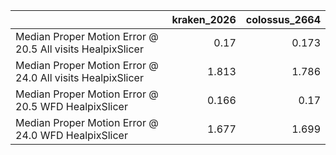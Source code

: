 |                                                            |   kraken_2026 |   colossus_2664 |
|:-----------------------------------------------------------|--------------:|----------------:|
| Median Proper Motion Error @ 20.5 All visits HealpixSlicer |         0.17  |           0.173 |
| Median Proper Motion Error @ 24.0 All visits HealpixSlicer |         1.813 |           1.786 |
| Median Proper Motion Error @ 20.5 WFD HealpixSlicer        |         0.166 |           0.17  |
| Median Proper Motion Error @ 24.0 WFD HealpixSlicer        |         1.677 |           1.699 |
